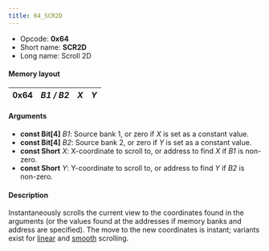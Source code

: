 ```yaml
---
title: 64_SCR2D
---
```


- Opcode: **0x64**
- Short name: **SCR2D**
- Long name: Scroll 2D

#### Memory layout

| 0x64 | *B1 / B2* | *X* | *Y* |
|------|-----------|-----|-----|

#### Arguments

- **const Bit\[4\]** *B1*: Source bank 1, or zero if *X* is set as a constant value.
- **const Bit\[4\]** *B2*: Source bank 2, or zero if *Y* is set as a constant value.
- **const Short** *X*: X-coordinate to scroll to, or address to find *X* if *B1* is non-zero.
- **const Short** *Y*: Y-coordinate to scroll to, or address to find *Y* if *B2* is non-zero.

#### Description

Instantaneously scrolls the current view to the coordinates found in the arguments (or the values found at the addresses if memory banks and address are specified). The move to the new coordinates is instant; variants exist for [linear](FF7/Field/Script/Opcodes/68_SCR2DL "wikilink") and [smooth](66_SCR2DC.md) scrolling.
